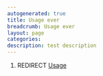 ```yaml
---
autogenerated: true
title: Usage ever
breadcrumb: Usage ever
layout: page
categories: 
description: test description
---
```


1.  REDIRECT [Usage](Usage)
